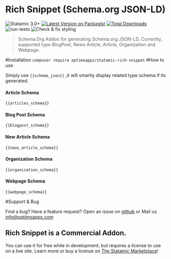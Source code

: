 # Rich Snippet (Schema.org JSON-LD)

![Statamic 3.0+](https://img.shields.io/badge/Statamic-3.0+-FF269E?link=https://statamic.com)
[![Latest Version on Packagist](https://img.shields.io/packagist/v/optimoapps/statamic-rich-snippet.svg)](https://packagist.org/packages/optimoapps/statamic-rich-snippet)
[![Total Downloads](https://img.shields.io/packagist/dt/optimoapps/statamic-rich-snippet.svg)](https://packagist.org/packages/optimoapps/statamic-rich-snippet)
![run-tests](https://github.com/OptimoApps/statamic-rich-snippet/workflows/run-tests/badge.svg)
![Check & fix styling](https://github.com/OptimoApps/statamic-rich-snippet/workflows/Check%20&%20fix%20styling/badge.svg)

> Schema.Org Addon for generating Schema.org JSON-LD. Currently, supported type BlogPost, News Article, Article, Organization and Webpage.

#Installation
```composer require optimoapps/statamic-rich-snippet```
#How to use

Simply use `{{schema_json}}` ,it will smartly display related type schema if its generated.
 

#### Article Schema

```{{articles_schema}}```

#### Blog Post Schema

```{{blogpost_schema}}```

#### New Article Schema

```{{news_article_schema}}```

#### Organization Schema

```{{organization_schema}}```

#### Webpage Schema

```{{webpage_schema}}```

#Support & Bug

Find a bug? Have a feature request?  Open an issue on [github](https://github.com/OptimoApps/statamic-rich-snippet/issues) or Mail us [info@optimoapps.com](info@optimoapps.com)

## Rich Snippet is a Commercial Addon.

You can use it for free while in development, but requires a license to use on a live site. Learn more or buy a license on [The Statamic Marketplace](https://statamic.com/marketplace/addons/statamic-rich-snippet)!
